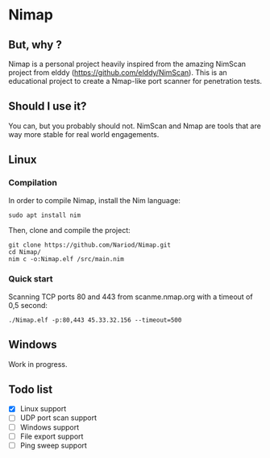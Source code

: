 # Nimap

## But, why ?
Nimap is a personal project heavily inspired from the amazing NimScan project from elddy (https://github.com/elddy/NimScan). This is an educational project to create a Nmap-like port scanner for penetration tests.

## Should I use it?
You can, but you probably should not. NimScan and Nmap are tools that are way more stable for real world engagements.

## Linux

### Compilation

In order to compile Nimap, install the Nim language:
```
sudo apt install nim
```
Then, clone and compile the project:
```
git clone https://github.com/Nariod/Nimap.git
cd Nimap/
nim c -o:Nimap.elf /src/main.nim
```

### Quick start
Scanning TCP ports 80 and 443 from scanme.nmap.org with a timeout of 0,5 second:
```
./Nimap.elf -p:80,443 45.33.32.156 --timeout=500
```

## Windows
Work in progress.

## Todo list
- [x] Linux support
- [ ] UDP port scan support
- [ ] Windows support  
- [ ] File export support
- [ ] Ping sweep support
